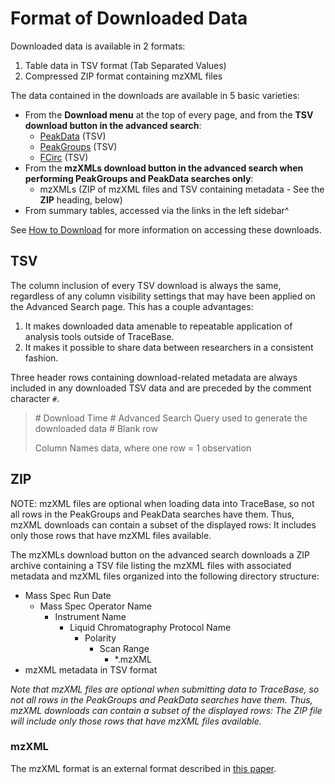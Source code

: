 # Format of Downloaded Data

Downloaded data is available in 2 formats:

1. Table data in TSV format (Tab Separated Values)
2. Compressed ZIP format containing mzXML files

The data contained in the downloads are available in 5 basic varieties:

* From the **Download menu** at the top of every page, and from the **TSV download button in the advanced search**:
  * [PeakData](PeakData.md) (TSV)
  * [PeakGroups](PeakGroups.md) (TSV)
  * [FCirc](FCirc.md) (TSV)
* From the **mzXMLs download button in the advanced search when performing PeakGroups and PeakData searches only**:
  * mzXMLs (ZIP of mzXML files and TSV containing metadata - See the **ZIP** heading, below)
* From summary tables, accessed via the links in the left sidebar^

See [How to Download](How%20to%20Download.md) for more information on accessing these downloads.

## TSV

The column inclusion of every TSV download is always the same, regardless of any column visibility settings that may
have been applied on the Advanced Search page.  This has a couple advantages:

1. It makes downloaded data amenable to repeatable application of analysis tools outside of TraceBase.
2. It makes it possible to share data between researchers in a consistent fashion.

Three header rows containing download-related metadata are always included in any downloaded TSV data and are preceded
by the comment character `#`.

> \# Download Time
> \# Advanced Search Query used to generate the downloaded data
> \# Blank row
>
> Column Names
> data, where one row = 1 observation

## ZIP

NOTE: mzXML files are optional when loading data into TraceBase, so not all rows in the PeakGroups and PeakData searches
have them.  Thus, mzXML downloads can contain a subset of the displayed rows: It includes only those rows that have
mzXML files available.

The mzXMLs download button on the advanced search downloads a ZIP archive containing a TSV file listing the mzXML files
with associated metadata and mzXML files organized into the following directory structure:

* Mass Spec Run Date
  * Mass Spec Operator Name
    * Instrument Name
      * Liquid Chromatography Protocol Name
        * Polarity
          * Scan Range
            * *.mzXML
* mzXML metadata in TSV format

_Note that mzXML files are optional when submitting data to TraceBase, so not all rows in the PeakGroups and PeakData_
_searches have them.  Thus, mzXML downloads can contain a subset of the displayed rows: The ZIP file will include only_
_those rows that have mzXML files available._

### mzXML

The mzXML format is an external format described in [this paper](https://doi.org/10.1038/nbt1031).
